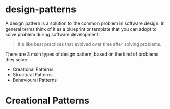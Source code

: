 # design-patterns

A design pattern is a solution to the common problem in software design. In general terms think of it as a blueprint or template that you can adopt to solve problem during software development.

> it's like best practices that evolved over time after solving problems.

There are 3 main types of design pattern, based on the kind of problems they solve.

 - Creational Patterns
 - Structural Patterns
 - Behavioural Patterns

# Creational Patterns
